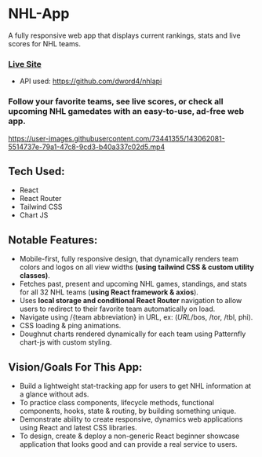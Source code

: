 # NHL-App

A fully responsive web app that displays current rankings, stats and live scores for NHL teams.

### **[Live Site](https://trusting-brahmagupta-a5fc11.netlify.app/)**
- API used: https://github.com/dword4/nhlapi

### Follow your favorite teams, see live scores, or check all upcoming NHL gamedates with an easy-to-use, ad-free web app.


https://user-images.githubusercontent.com/73441355/143062081-5514737e-79a1-47c8-9cd3-b40a337c02d5.mp4


## Tech Used:
- React
- React Router
- Tailwind CSS
- Chart JS

## Notable Features:
* Mobile-first, fully responsive design, that dynamically renders team colors and logos on all view widths **(using tailwind CSS & custom utility classes)**.
* Fetches past, present and upcoming NHL games, standings, and stats for all 32 NHL teams (**using React framework & axios**).
* Uses **local storage and conditional React Router** navigation to allow users to redirect to their favorite team automatically on load.
* Navigate using /{team abbreviation} in URL, ex: (*URL*/bos, /tor, /tbl, phi).
* CSS loading & ping animations.
* Doughnut charts rendered dynamically for each team using Patternfly chart-js with custom styling. 

## Vision/Goals For This App:
* Build a lightweight stat-tracking app for users to get NHL information at a glance without ads.
* To practice class components, lifecycle methods, functional components, hooks, state & routing, by building something unique.
* Demonstrate ability to create responsive, dynamics web applications using React and latest CSS libraries. 
* To design, create & deploy a non-generic React beginner showcase application that looks good and can provide a real service to users.
